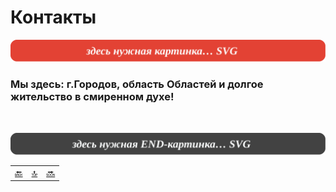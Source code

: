 <div class="navi"><nav id="navi"><!-- js --></nav></div>

# Контакты

<span id="az1-img" class="img" onclick="imgResize()">![img](assets/svg/000-start.svg)</span>


### Мы здесь: г.Городов, область Областей и долгое жительство в смиренном духе!



<br>

<span id="az2-img-2" class="img" onclick="imgResize()">![img](assets/svg/000-end.svg)</span>

||||
|:---|:---:|---:|
[🔙](readme.md)|[ 🔝 ](#)|[🔜](contacts.md)

<script src="assets/js/navi.js"></script>
